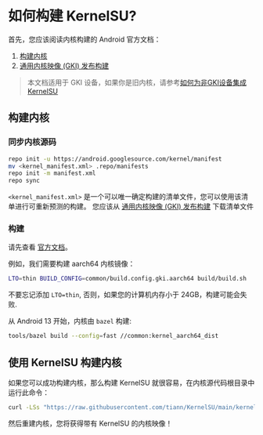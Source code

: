# 如何构建 KernelSU?

首先，您应该阅读内核构建的 Android 官方文档：

1. [构建内核](https://source.android.com/docs/setup/build/building-kernels)
2. [通用内核映像 (GKI) 发布构建](https://source.android.com/docs/core/architecture/kernel/gki-release-builds)

> 本文档适用于 GKI 设备，如果你是旧内核，请参考[如何为非GKI设备集成 KernelSU](how-to-integrate-for-non-gki)

## 构建内核

### 同步内核源码

```sh
repo init -u https://android.googlesource.com/kernel/manifest
mv <kernel_manifest.xml> .repo/manifests
repo init -m manifest.xml
repo sync
```

`<kernel_manifest.xml>` 是一个可以唯一确定构建的清单文件，您可以使用该清单进行可重新预测的构建。 您应该从 [通用内核映像 (GKI) 发布构建](https://source.android.com/docs/core/architecture/kernel/gki-release-builds) 下载清单文件 

### 构建

请先查看 [官方文档](https://source.android.com/docs/setup/build/building-kernels)。

例如，我们需要构建 aarch64 内核镜像：

```sh
LTO=thin BUILD_CONFIG=common/build.config.gki.aarch64 build/build.sh
```

不要忘记添加 `LTO=thin`, 否则，如果您的计算机内存小于 24GB，构建可能会失败.

从 Android 13 开始，内核由 `bazel` 构建:

```sh
tools/bazel build --config=fast //common:kernel_aarch64_dist
```

## 使用 KernelSU 构建内核

如果您可以成功构建内核，那么构建 KernelSU 就很容易，在内核源代码根目录中运行此命令：

```sh
curl -LSs "https://raw.githubusercontent.com/tiann/KernelSU/main/kernel/setup.sh" | bash -
```

然后重建内核，您将获得带有 KernelSU 的内核映像！
